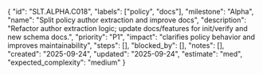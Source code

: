 {
  "id": "SLT.ALPHA.C018",
  "labels": ["policy", "docs"],
  "milestone": "Alpha",
  "name": "Split policy author extraction and improve docs",
  "description": "Refactor author extraction logic; update docs/features for init/verify and new schema docs.",
  "priority": "P1",
  "impact": "clarifies policy behavior and improves maintainability",
  "steps": [],
  "blocked_by": [],
  "notes": [],
  "created": "2025-09-24",
  "updated": "2025-09-24",
  "estimate": "med",
  "expected_complexity": "medium"
}

